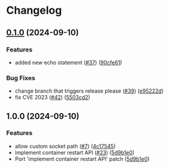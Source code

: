 # Changelog

## [0.1.0](https://github.com/coderbirju/finch-daemon/compare/v0.0.1...v0.1.0) (2024-09-10)


### Features

* added new echo statement ([#37](https://github.com/coderbirju/finch-daemon/issues/37)) ([90cfe61](https://github.com/coderbirju/finch-daemon/commit/90cfe61832e807f85634ebb5d9b68777ea288515))


### Bug Fixes

* change branch that triggers release please ([#39](https://github.com/coderbirju/finch-daemon/issues/39)) ([e95222d](https://github.com/coderbirju/finch-daemon/commit/e95222d08b3d23dcc2f34501a831a432b8de3059))
* fix CVE 2023 ([#42](https://github.com/coderbirju/finch-daemon/issues/42)) ([5503cd2](https://github.com/coderbirju/finch-daemon/commit/5503cd216aba0a2deb9e0ae971328602bd7a139f))

## 1.0.0 (2024-09-10)


### Features

* allow custom socket path ([#7](https://github.com/coderbirju/finch-daemon/issues/7)) ([4c17545](https://github.com/coderbirju/finch-daemon/commit/4c1754576d5beb3bd6b12e36893a588b2bb95825))
* implement container restart API ([#23](https://github.com/coderbirju/finch-daemon/issues/23)) ([5d9b1e0](https://github.com/coderbirju/finch-daemon/commit/5d9b1e0f4e1565fd374b0f0941f373a094dc749c))
* Port 'implement container restart API' patch ([5d9b1e0](https://github.com/coderbirju/finch-daemon/commit/5d9b1e0f4e1565fd374b0f0941f373a094dc749c))
